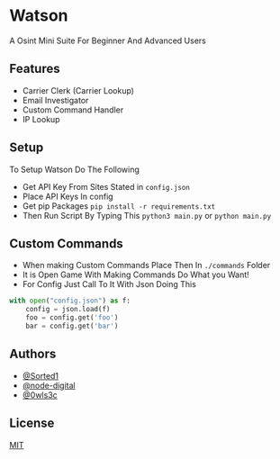 
# Watson

A Osint Mini Suite For Beginner And Advanced Users

## Features

- Carrier Clerk (Carrier Lookup)
- Email Investigator
- Custom Command Handler
- IP Lookup
## Setup
To Setup Watson Do The Following

 * Get API Key From Sites Stated in ```config.json```
 * Place API Keys In config
 * Get pip Packages `pip install -r requirements.txt`
 * Then Run Script By Typing This `python3 main.py` or `python main.py`
## Custom Commands
* When making Custom Commands Place Then In `./commands` Folder
* It is Open Game With Making Commands Do What you Want!
* For Config Just Call To It With Json Doing This 
```py
with open("config.json") as f:
    config = json.load(f)
    foo = config.get('foo')
    bar = config.get('bar')
```
## Authors

- [@Sorted1](https://www.github.com/sorted1)
- [@node-digital](https://www.github.com/node-digital)
- [@0wls3c](https://www.github.com/0wls3c)
## License

[MIT](https://choosealicense.com/licenses/mit/)

